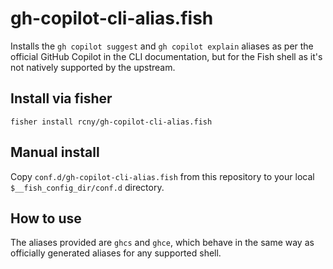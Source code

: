 # gh-copilot-cli-alias.fish

Installs the `gh copilot suggest` and `gh copilot explain` aliases as per the official GitHub Copilot in the CLI documentation, but for the Fish shell as it's not natively supported by the upstream.

## Install via fisher

```fish
fisher install rcny/gh-copilot-cli-alias.fish
```

## Manual install

Copy `conf.d/gh-copilot-cli-alias.fish` from this repository to your local `$__fish_config_dir/conf.d` directory.

## How to use

The aliases provided are `ghcs` and `ghce`, which behave in the same way as officially generated aliases for any supported shell.